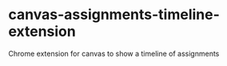 # canvas-assignments-timeline-extension
Chrome extension for canvas to show a timeline of assignments
